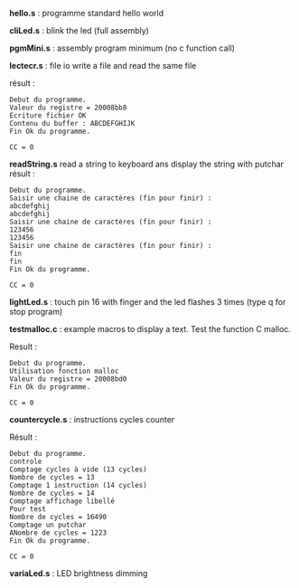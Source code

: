 **hello.s**   : programme standard hello world

**cliLed.s**  : blink the led (full assembly)

**pgmMini.s** : assembly program minimum (no c function call)

**lectecr.s** : file io  write a file and read the same file 

   résult :
```
Debut du programme.
Valeur du registre = 20008bb8
Ecriture fichier OK
Contenu du buffer : ABCDEFGHIJK
Fin Ok du programme.

CC = 0
```

**readString.s**   read a string to keyboard ans display the string with putchar
  résult :
```
Debut du programme.
Saisir une chaine de caractères (fin pour finir) :
abcdefghij
abcdefghij
Saisir une chaine de caractères (fin pour finir) :
123456
123456
Saisir une chaine de caractères (fin pour finir) :
fin
fin
Fin Ok du programme.

CC = 0

```

**lightLed.s**  :  touch pin 16 with finger and the led flashes 3 times (type q for stop program)

**testmalloc.c** : example macros to display a text.  Test the function C malloc.

Result :
```
Debut du programme.
Utilisation fonction malloc
Valeur du registre = 20008bd0
Fin Ok du programme.

CC = 0

```
**countercycle.s**  : instructions cycles counter

Résult :

```
Debut du programme.
controle
Comptage cycles à vide (13 cycles)
Nombre de cycles = 13
Comptage 1 instruction (14 cycles)
Nombre de cycles = 14
Comptage affichage libellé
Pour test
Nombre de cycles = 16490
Comptage un putchar
ANombre de cycles = 1223
Fin Ok du programme.

CC = 0

```

**variaLed.s**  :   LED brightness dimming

